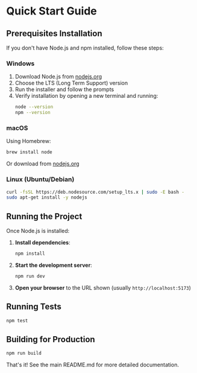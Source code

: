 # Quick Start Guide

## Prerequisites Installation

If you don't have Node.js and npm installed, follow these steps:

### Windows

1. Download Node.js from [nodejs.org](https://nodejs.org/)
2. Choose the LTS (Long Term Support) version
3. Run the installer and follow the prompts
4. Verify installation by opening a new terminal and running:
   ```bash
   node --version
   npm --version
   ```

### macOS

Using Homebrew:
```bash
brew install node
```

Or download from [nodejs.org](https://nodejs.org/)

### Linux (Ubuntu/Debian)

```bash
curl -fsSL https://deb.nodesource.com/setup_lts.x | sudo -E bash -
sudo apt-get install -y nodejs
```

## Running the Project

Once Node.js is installed:

1. **Install dependencies**:
   ```bash
   npm install
   ```

2. **Start the development server**:
   ```bash
   npm run dev
   ```

3. **Open your browser** to the URL shown (usually `http://localhost:5173`)

## Running Tests

```bash
npm test
```

## Building for Production

```bash
npm run build
```

That's it! See the main README.md for more detailed documentation.

